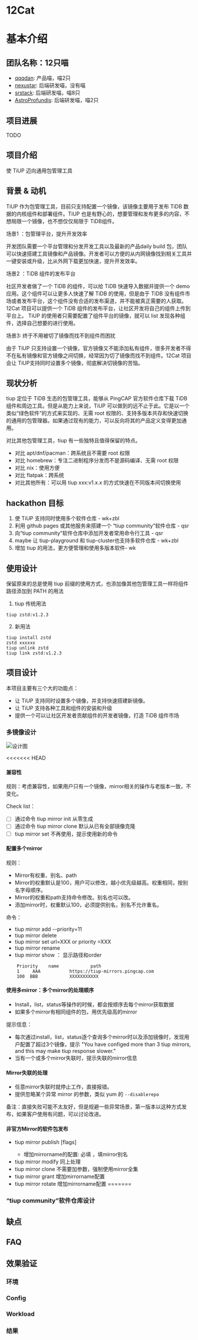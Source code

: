 # 12Cat
# 基本介绍
## 团队名称：12只喵
- [qqqdan](https://github.com/qqqdan): 产品喵，喵2只
- [nexustar](https://github.com/nexustar): 后端研发喵，没有喵
- [srstack](https://github.com/srstack): 后端研发喵，喵8只
- [AstroProfundis](https://github.com/AstroProfundis): 后端研发喵，喵2只

## 项目进展
TODO
## 项目介绍
使 TiUP 迈向通用包管理工具

## 背景 & 动机
TiUP 作为包管理工具，目前只支持配置一个镜像，该镜像主要用于发布 TiDB 数据的内核组件和部署组件。TiUP 也是有野心的，想要管理和发布更多的内容，不想局限一个镜像，也不想仅仅局限于 TiDB组件。

场景1 ：包管理平台，提升开发效率

开发团队需要一个平台管理和分发开发工具以及最新的产品daily build 包，团队可以快速搭建工具镜像和产品镜像。开发者可以方便的从内网镜像找到相关工具并一键安装或升级，比从外网下载更加快速，提升开发效率。

场景2 ：TiDB 组件的发布平台

社区开发者做了一个 TiDB 的组件，可以给 TiDB 快速导入数据并提供一个 demo 应用。这个组件可以让更多人快速了解 TiDB 的使用，但是由于 TiDB 没有组件市场或者发布平台，这个组件没有合适的发布渠道，并不能被真正需要的人获取。12Cat 项目可以提供一个 TiDB 组件的发布平台，让社区开发将自己的组件上传到平台上。 TiUP 的使用者只需要配置了组件平台的镜像，就可以 list 发现各种组件，选择自己想要的进行使用。

场景3: 终于不用被切了镜像而找不到组件而困扰

由于 TiUP 只支持设置一个镜像，官方镜像又不能添加私有组件，很多开发者不得不在私有镜像和官方镜像之间切换，经常因为切了镜像而找不到组件。12Cat 项目会让 TiUP支持同时设置多个镜像，彻底解决切镜像的苦恼。

## 现状分析

tiup 定位于 TiDB 生态的包管理工具，能够从 PingCAP 官方软件仓库下载 TiDB 组件和周边工具。但是从能力上来说，TiUP 可以做到的远不止于此。它是以一个类似“绿色软件”的方式来实现的、无需 root 权限的、支持多版本共存和快速切换的通用的包管理器。如果通过现有的能力，可以反向将其的产品定义变得更加通用。

对比其他包管理工具，tiup 有一些独特且值得保留的特点。
- 对比 apt/dnf/pacman：跨系统且不需要 root 权限
- 对比 homebrew：专注二进制程序分发而不是源码编译、无需 root 权限
- 对比 nix：使用方便
- 对比 flatpak：跨系统
- 对比其他所有：可以用 tiup xxx:v1.x.x 的方式快速在不同版本间切换使用

## hackathon 目标

1. 使 TiUP 支持同时使用多个软件仓库 - wk+zbl
2. 利用 github pages 或其他服务来搭建一个 “tiup community”软件仓库 - qsr
3. 向“tiup community”软件仓库中添加开发者常用命令行工具 - qsr
4. maybe 让 tiup-playground 和 tiup-cluster也支持多软件仓库 -  wk+zbl
5. 增加 tiup 的用法，更方便管理和使用多版本软件- wk

## 使用设计

保留原来的总是使用 tiup 前缀的使用方式，也添加像其他包管理工具一样将组件路径添加到 PATH 的用法

1. tiup 传统用法
```
tiup zstd:v1.2.3
```

2. 新用法
```
tiup install zstd
zstd xxxxxx
tiup unlink zstd
tiup link zstd:v1.2.3
```

## 项目设计
本项目主要有三个大的功能点：
- 让 TiUP 支持同时设置多个镜像，并支持快速搭建新镜像。
- 让 TiUP 支持各种工具和组件的安装和升级
- 提供一个可以让社区开发者贡献组件的开发者镜像，打造 TiDB 组件市场

### 多镜像设计
![设计图](/media/pic.png)

<<<<<<< HEAD
#### 兼容性
规则：考虑兼容性，如果用户只有一个镜像，mirror相关的操作与老版本一致，不变化。

Check list：
- [ ] 通过命令 tiup mirror init 从零生成
- [ ] 通过命令 tiup mirror clone 默认从已有全部镜像克隆
- [ ] tiup mirror set  不再使用，提示使用新的命令
 
#### 配置多个mirror
规则：
- Mirror有权重、别名、path
- Mirror的权重默认是100，用户可以修改，越小优先级越高。权重相同，按别名字母顺序。
- Mirror的权重和path支持命令修改。别名也可以改。
- 添加mirror时，权重默认100，必须提供别名，别名不允许重名。

命令：
- tiup mirror add <name> <url> --priority=11
- tiup mirror delete <name> 
- tiup mirror set <name> url=XXX  or priority =XXX
- tiup mirror rename <name> <string>
- tiup mirror show ： 显示路径和order
```
    Priority    name    		path
    1	  AAA 			https://tiup-mirrors.pingcap.com
    100	 BBB 			XXXXXXXXXXX
 ```

#### 使用多mirror：多个mirror的处理顺序
- Install，list，status等操作的时候，都会按顺序去每个mirror获取数据
- 如果多个mirror有相同组件的包，用优先级高的mirror

提示信息：
- 每次通过install，list，status逐个查询多个mirror时以及添加镜像时，发现用户配置了超过3个镜像，提示 "You have configed more than 3 tiup mirrors, and this may make tiup response slower."
- 当有一个或多个mirror失联时，提示失联的mirror信息

#### Mirror失联的处理

- 任意mirror失联时就停止工作，直接报错。
- 提供忽略某个异常 mirror 的参数，类似 yum 的 `--disablerepo`

备注：直接失败可能不太友好，但是规避一些异常场景，第一版本以这种方式发布，如果客户使用有问题，可以讨论改进。


#### 非官方Mirror的软件包发布
- tiup mirror publish <mirrorname> <comp-name> <version> <tarball> <entry>  [flags]
  - 增加mirrorname的配置: <targetmirror> 必填 ，填mirror别名
- tiup mirror modify 同上处理 
- tiup mirror clone 不需要加参数，强制使用mirror全集
- tiup mirror grant 增加mirrorname配置
- tiup mirror rotate 增加mirrorname配置
=======
### “tiup community”软件仓库设计




## 缺点

## FAQ

## 效果验证
### 环境
### Config
### Workload
### 结果
